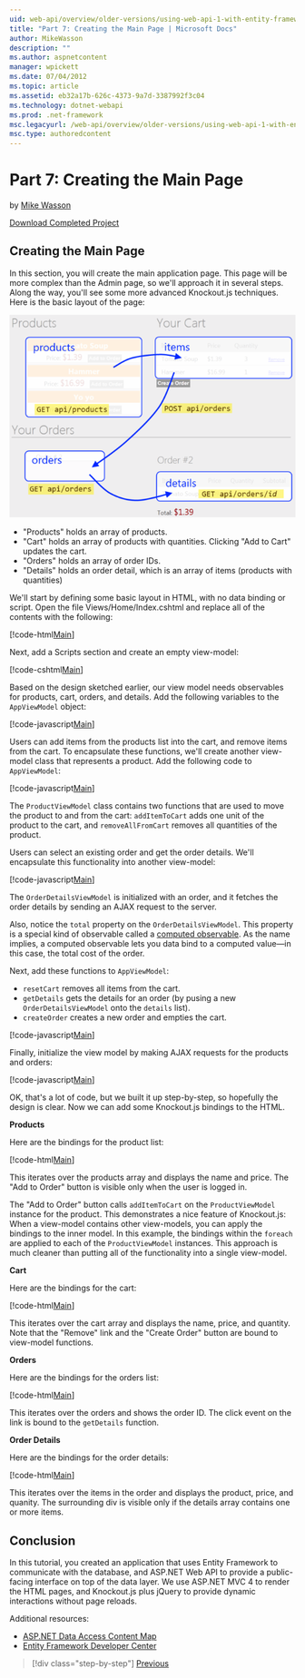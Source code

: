 ```yaml
---
uid: web-api/overview/older-versions/using-web-api-1-with-entity-framework-5/using-web-api-with-entity-framework-part-7
title: "Part 7: Creating the Main Page | Microsoft Docs"
author: MikeWasson
description: ""
ms.author: aspnetcontent
manager: wpickett
ms.date: 07/04/2012
ms.topic: article
ms.assetid: eb32a17b-626c-4373-9a7d-3387992f3c04
ms.technology: dotnet-webapi
ms.prod: .net-framework
msc.legacyurl: /web-api/overview/older-versions/using-web-api-1-with-entity-framework-5/using-web-api-with-entity-framework-part-7
msc.type: authoredcontent
---
```

Part 7: Creating the Main Page
====================
by [Mike Wasson](https://github.com/MikeWasson)

[Download Completed Project](http://code.msdn.microsoft.com/ASP-NET-Web-API-with-afa30545)

## Creating the Main Page

In this section, you will create the main application page. This page will be more complex than the Admin page, so we'll approach it in several steps. Along the way, you'll see some more advanced Knockout.js techniques. Here is the basic layout of the page:

![](using-web-api-with-entity-framework-part-7/_static/image1.png)

- "Products" holds an array of products.
- "Cart" holds an array of products with quantities. Clicking "Add to Cart" updates the cart.
- "Orders" holds an array of order IDs.
- "Details" holds an order detail, which is an array of items (products with quantities)

We'll start by defining some basic layout in HTML, with no data binding or script. Open the file Views/Home/Index.cshtml and replace all of the contents with the following:

[!code-html[Main](using-web-api-with-entity-framework-part-7/samples/sample1.html)]

Next, add a Scripts section and create an empty view-model:

[!code-cshtml[Main](using-web-api-with-entity-framework-part-7/samples/sample2.cshtml)]

Based on the design sketched earlier, our view model needs observables for products, cart, orders, and details. Add the following variables to the `AppViewModel` object:

[!code-javascript[Main](using-web-api-with-entity-framework-part-7/samples/sample3.js)]

Users can add items from the products list into the cart, and remove items from the cart. To encapsulate these functions, we'll create another view-model class that represents a product. Add the following code to `AppViewModel`:

[!code-javascript[Main](using-web-api-with-entity-framework-part-7/samples/sample4.js?highlight=4)]

The `ProductViewModel` class contains two functions that are used to move the product to and from the cart: `addItemToCart` adds one unit of the product to the cart, and `removeAllFromCart` removes all quantities of the product.

Users can select an existing order and get the order details. We'll encapsulate this functionality into another view-model:

[!code-javascript[Main](using-web-api-with-entity-framework-part-7/samples/sample5.js?highlight=4)]

The `OrderDetailsViewModel` is initialized with an order, and it fetches the order details by sending an AJAX request to the server.

Also, notice the `total` property on the `OrderDetailsViewModel`. This property is a special kind of observable called a [computed observable](http://knockoutjs.com/documentation/computedObservables.html). As the name implies, a computed observable lets you data bind to a computed value&#8212;in this case, the total cost of the order.

Next, add these functions to `AppViewModel`:

- `resetCart` removes all items from the cart.
- `getDetails` gets the details for an order (by pusing a new `OrderDetailsViewModel` onto the `details` list).
- `createOrder` creates a new order and empties the cart.


[!code-javascript[Main](using-web-api-with-entity-framework-part-7/samples/sample6.js?highlight=4)]

Finally, initialize the view model by making AJAX requests for the products and orders:

[!code-javascript[Main](using-web-api-with-entity-framework-part-7/samples/sample7.js)]

OK, that's a lot of code, but we built it up step-by-step, so hopefully the design is clear. Now we can add some Knockout.js bindings to the HTML.

**Products**

Here are the bindings for the product list:

[!code-html[Main](using-web-api-with-entity-framework-part-7/samples/sample8.html)]

This iterates over the products array and displays the name and price. The "Add to Order" button is visible only when the user is logged in.

The "Add to Order" button calls `addItemToCart` on the `ProductViewModel` instance for the product. This demonstrates a nice feature of Knockout.js: When a view-model contains other view-models, you can apply the bindings to the inner model. In this example, the bindings within the `foreach` are applied to each of the `ProductViewModel` instances. This approach is much cleaner than putting all of the functionality into a single view-model.

**Cart**

Here are the bindings for the cart:

[!code-html[Main](using-web-api-with-entity-framework-part-7/samples/sample9.html)]

This iterates over the cart array and displays the name, price, and quantity. Note that the "Remove" link and the "Create Order" button are bound to view-model functions.

**Orders**

Here are the bindings for the orders list:

[!code-html[Main](using-web-api-with-entity-framework-part-7/samples/sample10.html)]

This iterates over the orders and shows the order ID. The click event on the link is bound to the `getDetails` function.

**Order Details**

Here are the bindings for the order details:

[!code-html[Main](using-web-api-with-entity-framework-part-7/samples/sample11.html)]

This iterates over the items in the order and displays the product, price, and quanity. The surrounding div is visible only if the details array contains one or more items.

## Conclusion

In this tutorial, you created an application that uses Entity Framework to communicate with the database, and ASP.NET Web API to provide a public-facing interface on top of the data layer. We use ASP.NET MVC 4 to render the HTML pages, and Knockout.js plus jQuery to provide dynamic interactions without page reloads.

Additional resources:

- [ASP.NET Data Access Content Map](https://msdn.microsoft.com/library/6759sth4.aspx)
- [Entity Framework Developer Center](https://msdn.microsoft.com/data/ef)

> [!div class="step-by-step"]
> [Previous](using-web-api-with-entity-framework-part-6.md)
